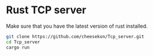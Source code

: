 # Rust TCP server

Make sure that you have the latest version of rust installed. 

```bash
git clone https://github.com/cheesekon/Tcp_server.git
cd Tcp_server
cargo run
```
